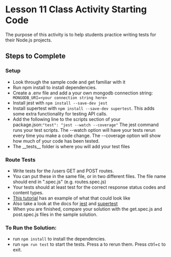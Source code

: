 # Lesson 11 Class Activity Starting Code

The purpose of this activity is to help students practice writing tests for their Node.js projects.

## Steps to Complete
### Setup

- Look through the sample code and get familiar with it
- Run npm install to install dependencies.
- Create a .env file and add a your own mongodb connection string: ``` MONGODB_URI=<your connection string here>```
- Install jest with ```npm install --save-dev jest```
- Install supertest with ```npm install --save-dev supertest```. This adds some extra functionality for testing API calls.
- Add the following line to the scripts section of your package.json:```"test": "jest --watch --coverage"```
The jest command runs your test scripts. The --watch option will have your tests rerun every time you make a code change. The --coverage option will show how much of your code has been tested.
- The \_\_tests\_\_ folder is where you will add your test files

### Route Tests
- Write tests for the /users GET and POST routes.
- You can put these in the same file, or in two different files. The file name should end in ".spec.js" (e.g. routes.spec.js)
- Your tests should at least test for the correct response status codes and content types.
- [This tutorial](https://fek.io/blog/how-to-add-unit-testing-to-express-using-jest) has an example of what that could look like
- Also take a look at the docs for [jest](https://jestjs.io/) and [supertest](https://www.npmjs.com/package/supertest)
- When you are finished, compare your solution with the get.spec.js and post.spec.js files in the sample solution.

### To Run the Solution:
- run ```npm install``` to install the dependencies.
- run ```npm run test``` to start the tests. Press a to rerun them. Press ctrl+c to exit.
